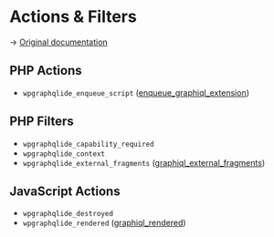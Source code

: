 # Actions & Filters

-> [Original documentation](https://www.wpgraphql.com/docs/customizing-wpgraphiql)

## PHP Actions

- `wpgraphqlide_enqueue_script` ([enqueue_graphiql_extension](https://www.wpgraphql.com/docs/customizing-wpgraphiql#enqueue_graphiql_extension))

## PHP Filters

- `wpgraphqlide_capability_required`
- `wpgraphqlide_context`
- `wpgraphqlide_external_fragments` ([graphiql_external_fragments](https://www.wpgraphql.com/docs/customizing-wpgraphiql#graphiql_external_fragments))

## JavaScript Actions

- `wpgraphqlide_destroyed`
- `wpgraphqlide_rendered` ([graphiql_rendered](https://www.wpgraphql.com/docs/customizing-wpgraphiql#graphiql_rendered))
